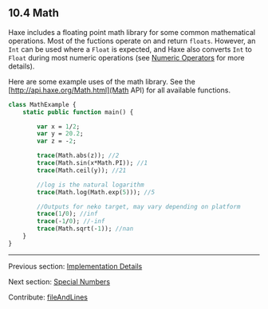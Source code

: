 ## 10.4 Math

Haxe includes a floating point math library for some common mathematical operations.  Most of the fuctions operate on and return `floats`.  However, an `Int` can be used where a `Float` is expected, and Haxe also converts `Int` to `Float` during most numeric operations  (see [Numeric Operators](types-numeric-operators.md) for more details).

Here are some example uses of the math library.  See the [http://api.haxe.org/Math.html](Math API) for all available functions.

```haxe
class MathExample {
	static public function main() {

		var x = 1/2;
		var y = 20.2;
		var z = -2;

		trace(Math.abs(z)); //2
		trace(Math.sin(x*Math.PI)); //1
		trace(Math.ceil(y)); //21

		//log is the natural logarithm
		trace(Math.log(Math.exp(5))); //5

		//Outputs for neko target, may vary depending on platform
		trace(1/0); //inf
		trace(-1/0); //-inf
		trace(Math.sqrt(-1)); //nan
	}
}


```

---

Previous section: [Implementation Details](std-regex-implementation-details.md)

Next section: [Special Numbers](std-math-special-numbers.md)

Contribute: [fileAndLines](https://github.com/HaxeFoundation/HaxeManual/blob/master/10-std.tex#L195-195)